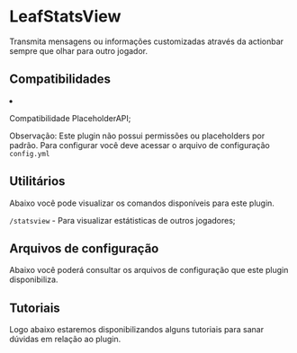 # LeafStatsView
<secondary-label ref="gratuita"/>

<p>Transmita mensagens ou informações customizadas através da actionbar sempre que olhar para outro jogador.</p>

## Compatibilidades

<list>
    <li>
        <p>Compatibilidade PlaceholderAPI;</p>
    </li>
</list>

<tip>
    <p><control>Observação:</control> Este plugin não possui permissões ou placeholders por padrão. Para configurar você deve acessar o arquivo de configuração <code>config.yml</code></p>
</tip>

## Utilitários

<tabs>
    <tab title="Comandos">
        <procedure title="Comandos">
            <p>Abaixo você pode visualizar os comandos disponíveis para este plugin.</p>
            <p><code>/statsview</code> - Para visualizar estátisticas de outros jogadores;</p>
        </procedure>
    </tab>
</tabs>

## Arquivos de configuração

<p>Abaixo você poderá consultar os arquivos de configuração que este plugin disponibiliza.</p>

<include from="arquivos-statsview.md" element-id="arquivos-statsview"></include>

## Tutoriais
<secondary-label ref="breve"/>

<p>Logo abaixo estaremos disponibilizandos alguns tutoriais para sanar dúvidas em relação ao plugin.

<seealso title="Veja mais sobre">
    <category ref="wrs">
        <a href="dependências-utilitários.md"/>
        <a href="versões-premium.md"/>
        <a href="criação-items.md"/>
        <a href="conditions.md"/>
    </category>
</seealso>
